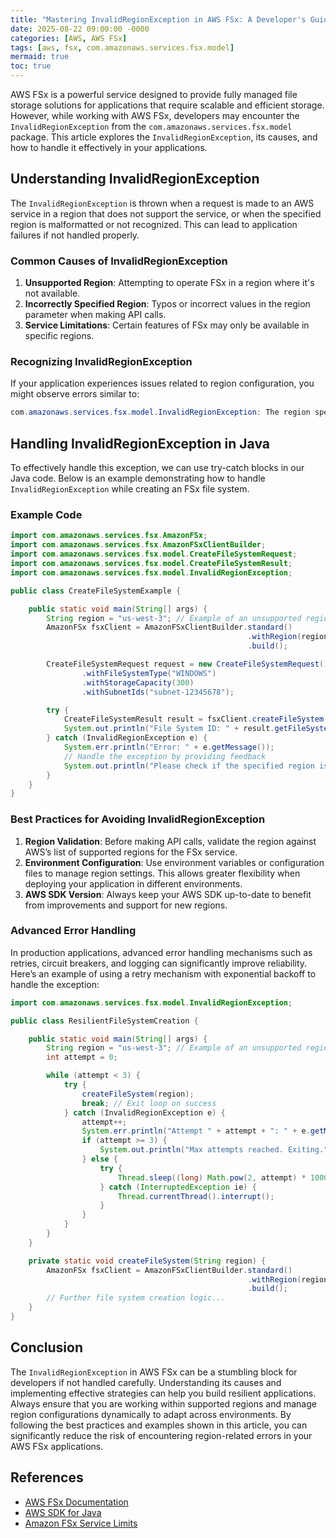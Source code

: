 ```yaml
---
title: "Mastering InvalidRegionException in AWS FSx: A Developer's Guide"
date: 2025-08-22 09:00:00 -0000
categories: [AWS, AWS FSx]
tags: [aws, fsx, com.amazonaws.services.fsx.model]
mermaid: true
toc: true
---
```



AWS FSx is a powerful service designed to provide fully managed file storage solutions for applications that require scalable and efficient storage. However, while working with AWS FSx, developers may encounter the `InvalidRegionException` from the `com.amazonaws.services.fsx.model` package. This article explores the `InvalidRegionException`, its causes, and how to handle it effectively in your applications.

## Understanding InvalidRegionException

The `InvalidRegionException` is thrown when a request is made to an AWS service in a region that does not support the service, or when the specified region is malformatted or not recognized. This can lead to application failures if not handled properly. 

### Common Causes of InvalidRegionException

1. **Unsupported Region**: Attempting to operate FSx in a region where it's not available.
2. **Incorrectly Specified Region**: Typos or incorrect values in the region parameter when making API calls.
3. **Service Limitations**: Certain features of FSx may only be available in specific regions.

### Recognizing InvalidRegionException

If your application experiences issues related to region configuration, you might observe errors similar to:

```java
com.amazonaws.services.fsx.model.InvalidRegionException: The region specified is invalid or not supported.
```

## Handling InvalidRegionException in Java

To effectively handle this exception, we can use try-catch blocks in our Java code. Below is an example demonstrating how to handle `InvalidRegionException` while creating an FSx file system.

### Example Code

```java
import com.amazonaws.services.fsx.AmazonFSx;
import com.amazonaws.services.fsx.AmazonFSxClientBuilder;
import com.amazonaws.services.fsx.model.CreateFileSystemRequest;
import com.amazonaws.services.fsx.model.CreateFileSystemResult;
import com.amazonaws.services.fsx.model.InvalidRegionException;

public class CreateFileSystemExample {

    public static void main(String[] args) {
        String region = "us-west-3"; // Example of an unsupported region
        AmazonFSx fsxClient = AmazonFSxClientBuilder.standard()
                                                     .withRegion(region)
                                                     .build();

        CreateFileSystemRequest request = new CreateFileSystemRequest()
                .withFileSystemType("WINDOWS")
                .withStorageCapacity(300)
                .withSubnetIds("subnet-12345678");

        try {
            CreateFileSystemResult result = fsxClient.createFileSystem(request);
            System.out.println("File System ID: " + result.getFileSystem().getFileSystemId());
        } catch (InvalidRegionException e) {
            System.err.println("Error: " + e.getMessage());
            // Handle the exception by providing feedback
            System.out.println("Please check if the specified region is valid and supported.");
        }
    }
}
```

### Best Practices for Avoiding InvalidRegionException

1. **Region Validation**: Before making API calls, validate the region against AWS’s list of supported regions for the FSx service.
2. **Environment Configuration**: Use environment variables or configuration files to manage region settings. This allows greater flexibility when deploying your application in different environments.
3. **AWS SDK Version**: Always keep your AWS SDK up-to-date to benefit from improvements and support for new regions.

### Advanced Error Handling

In production applications, advanced error handling mechanisms such as retries, circuit breakers, and logging can significantly improve reliability. Here’s an example of using a retry mechanism with exponential backoff to handle the exception:

```java
import com.amazonaws.services.fsx.model.InvalidRegionException;

public class ResilientFileSystemCreation {

    public static void main(String[] args) {
        String region = "us-west-3"; // Example of an unsupported region
        int attempt = 0;

        while (attempt < 3) {
            try {
                createFileSystem(region);
                break; // Exit loop on success
            } catch (InvalidRegionException e) {
                attempt++;
                System.err.println("Attempt " + attempt + ": " + e.getMessage());
                if (attempt >= 3) {
                    System.out.println("Max attempts reached. Exiting.");
                } else {
                    try {
                        Thread.sleep((long) Math.pow(2, attempt) * 1000); // Exponential backoff
                    } catch (InterruptedException ie) {
                        Thread.currentThread().interrupt();
                    }
                }
            }
        }
    }

    private static void createFileSystem(String region) {
        AmazonFSx fsxClient = AmazonFSxClientBuilder.standard()
                                                     .withRegion(region)
                                                     .build();
        // Further file system creation logic...
    }
}
```

## Conclusion

The `InvalidRegionException` in AWS FSx can be a stumbling block for developers if not handled carefully. Understanding its causes and implementing effective strategies can help you build resilient applications. Always ensure that you are working within supported regions and manage region configurations dynamically to adapt across environments. By following the best practices and examples shown in this article, you can significantly reduce the risk of encountering region-related errors in your AWS FSx applications.

## References

- [AWS FSx Documentation](https://docs.aws.amazon.com/fsx/)
- [AWS SDK for Java](https://aws.amazon.com/sdk-for-java/)
- [Amazon FSx Service Limits](https://docs.aws.amazon.com/fsx/latest/UG/service_limits.html)